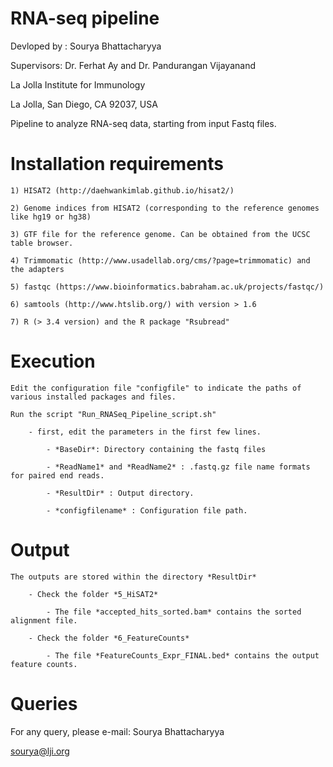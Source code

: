 RNA-seq pipeline
===================

Devloped by : Sourya Bhattacharyya

Supervisors: Dr. Ferhat Ay and Dr. Pandurangan Vijayanand

La Jolla Institute for Immunology

La Jolla, San Diego, CA 92037, USA


Pipeline to analyze RNA-seq data, starting from input Fastq files.


Installation requirements
===========================

	1) HISAT2 (http://daehwankimlab.github.io/hisat2/)

	2) Genome indices from HISAT2 (corresponding to the reference genomes like hg19 or hg38)

	3) GTF file for the reference genome. Can be obtained from the UCSC table browser.

	4) Trimmomatic (http://www.usadellab.org/cms/?page=trimmomatic) and the adapters 

	5) fastqc (https://www.bioinformatics.babraham.ac.uk/projects/fastqc/)

	6) samtools (http://www.htslib.org/) with version > 1.6

	7) R (> 3.4 version) and the R package "Rsubread"


Execution
============

	Edit the configuration file "configfile" to indicate the paths of various installed packages and files.

	Run the script "Run_RNASeq_Pipeline_script.sh" 

		- first, edit the parameters in the first few lines.

			- *BaseDir*: Directory containing the fastq files 

			- *ReadName1* and *ReadName2* : .fastq.gz file name formats for paired end reads.

			- *ResultDir* : Output directory.

			- *configfilename* : Configuration file path.


Output
========

	The outputs are stored within the directory *ResultDir*

		- Check the folder *5_HiSAT2*

			- The file *accepted_hits_sorted.bam* contains the sorted alignment file.

		- Check the folder *6_FeatureCounts*

			- The file *FeatureCounts_Expr_FINAL.bed* contains the output feature counts.
	

Queries
=======

For any query, please e-mail:
Sourya Bhattacharyya

sourya@lji.org





